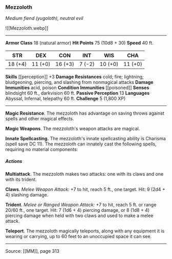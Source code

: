### Mezzoloth
_Medium fiend (yugoloth), neutral evil_

![[Mezzoloth.webp]]




---

**Armor Class** 18 (natural armor)
**Hit Points** 75 (10d8 + 30)
**Speed** 40 ft.

| STR     | DEX     | CON     | INT     | WIS     | CHA     |
|---------|---------|---------|---------|---------|---------|
| 18 (+4) | 11 (+0) | 16 (+3) | 7 (-2) | 10 (+0) | 11 (+0) |

**Skills** [[perception]] +3
**Damage Resistances** cold; fire; lightning; bludgeoning, piercing, and slashing from nonmagical attacks
**Damage Immunities** acid, poison
**Condition Immunities** [[poisoned]]
**Senses** blindsight 60 ft., darkvision 60 ft.
**Passive Perception** 13
**Languages** Abyssal, Infernal, telepathy 60 ft.
**Challenge** 5 (1,800 XP)

---

**Magic Resistance**. The mezzoloth has advantage on saving throws against spells and other magical effects.

**Magic Weapons**. The mezzoloth's weapon attacks are magical.

**Innate Spellcasting.** The mezzoloth's innate spellcasting ability is Charisma (spell save DC 11). The mezzoloth can innately cast the following spells, requiring no material components:

##### Actions
**Multiattack**. The mezzoloth makes two attacks: one with its claws and one with its trident.

**Claws**. _Melee Weapon Attack:_ +7 to hit, reach 5 ft., one target. Hit: 9 (2d4 + 4) slashing damage.

**Trident**. _Melee or Ranged Weapon Attack:_ +7 to hit, reach 5 ft. or range 20/60 ft., one target. Hit: 7 (1d6 + 4) piercing damage, or 8 (1d8 + 4) piercing damage when held with two claws and used to make a melee attack.

**Teleport**. The mezzoloth magically teleports, along with any equipment it is wearing or carrying, up to 60 feet to an unoccupied space it can see.


---

Source: [[MM]], page 313